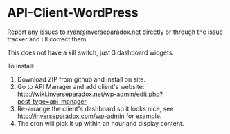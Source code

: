 API-Client-WordPress
====================

Report any issues to ryan@inverseparadox.net directly or through the issue tracker and i'll correct them. 

This does not have a kill switch, just 3 dashboard widgets.

To install:

1. Download ZIP from github and install on site.
2. Go to API Manager and add client's website: http://wiki.inverseparadox.net/wp-admin/edit.php?post_type=api_manager
3. Re-arrange the client's dashboard so it looks nice, see http://inverseparadox.com/wp-admin for example.
4. The cron will pick it up within an hour and display content.
